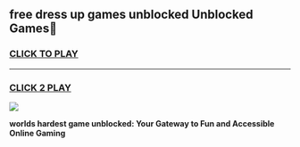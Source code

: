 
## free dress up games unblocked Unblocked Games👋
<h3>
<a href="https://premium.freeplayer.one?title=free_dress_up_games_unblocked&ref=16F">CLICK TO PLAY</a></h3>
<hr>

<h3>
<a href="https://premium.freeplayer.one?title=free_dress_up_games_unblocked&ref=16F">CLICK 2 PLAY</a>
  
</h3>

<a href="https://premium.freeplayer.one?title=free_dress_up_games_unblocked&ref=16F/"><img src="https://clearcache.store/games.png"></a>


**worlds hardest game unblocked: Your Gateway to Fun and Accessible Online Gaming**
